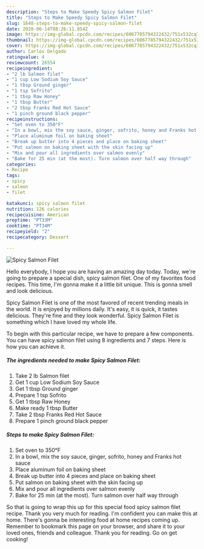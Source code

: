 ```yaml
---
description: "Steps to Make Speedy Spicy Salmon Filet"
title: "Steps to Make Speedy Spicy Salmon Filet"
slug: 1648-steps-to-make-speedy-spicy-salmon-filet
date: 2020-06-14T08:26:11.854Z
image: https://img-global.cpcdn.com/recipes/6067785794322432/751x532cq70/spicy-salmon-filet-recipe-main-photo.jpg
thumbnail: https://img-global.cpcdn.com/recipes/6067785794322432/751x532cq70/spicy-salmon-filet-recipe-main-photo.jpg
cover: https://img-global.cpcdn.com/recipes/6067785794322432/751x532cq70/spicy-salmon-filet-recipe-main-photo.jpg
author: Carlos Delgado
ratingvalue: 4
reviewcount: 26554
recipeingredient:
- "2 lb Salmon filet"
- "1 cup Low Sodium Soy Sauce"
- "1 tbsp Ground ginger"
- "1 tsp Sofrito"
- "1 tbsp Raw Honey"
- "1 tbsp Butter"
- "2 tbsp Franks Red Hot Sauce"
- "1 pinch ground black pepper"
recipeinstructions:
- "Set oven to 350°F"
- "In a bowl, mix the soy sauce, ginger, sofrito, honey and Franks hot sauce"
- "Place aluminum foil on baking sheet"
- "Break up butter into 4 pieces and place on baking sheet"
- "Put salmon on baking sheet with the skin facing up"
- "Mix and pour all ingredients over salmon evenly"
- "Bake for 25 min (at the most). Turn salmon over half way through"
categories:
- Recipe
tags:
- spicy
- salmon
- filet

katakunci: spicy salmon filet 
nutrition: 126 calories
recipecuisine: American
preptime: "PT33M"
cooktime: "PT34M"
recipeyield: "2"
recipecategory: Dessert

---
```



![Spicy Salmon Filet](https://img-global.cpcdn.com/recipes/6067785794322432/751x532cq70/spicy-salmon-filet-recipe-main-photo.jpg)

Hello everybody, I hope you are having an amazing day today. Today, we're going to prepare a special dish, spicy salmon filet. One of my favorites food recipes. This time, I'm gonna make it a little bit unique. This is gonna smell and look delicious.



Spicy Salmon Filet is one of the most favored of recent trending meals in the world. It is enjoyed by millions daily. It's easy, it is quick, it tastes delicious. They're fine and they look wonderful. Spicy Salmon Filet is something which I have loved my whole life.


To begin with this particular recipe, we have to prepare a few components. You can have spicy salmon filet using 8 ingredients and 7 steps. Here is how you can achieve it.

<!--inarticleads1-->

##### The ingredients needed to make Spicy Salmon Filet:

1. Take 2 lb Salmon filet
1. Get 1 cup Low Sodium Soy Sauce
1. Get 1 tbsp Ground ginger
1. Prepare 1 tsp Sofrito
1. Get 1 tbsp Raw Honey
1. Make ready 1 tbsp Butter
1. Take 2 tbsp Franks Red Hot Sauce
1. Prepare 1 pinch ground black pepper




<!--inarticleads2-->

##### Steps to make Spicy Salmon Filet:

1. Set oven to 350°F
1. In a bowl, mix the soy sauce, ginger, sofrito, honey and Franks hot sauce
1. Place aluminum foil on baking sheet
1. Break up butter into 4 pieces and place on baking sheet
1. Put salmon on baking sheet with the skin facing up
1. Mix and pour all ingredients over salmon evenly
1. Bake for 25 min (at the most). Turn salmon over half way through




So that is going to wrap this up for this special food spicy salmon filet recipe. Thank you very much for reading. I'm confident you can make this at home. There's gonna be interesting food at home recipes coming up. Remember to bookmark this page on your browser, and share it to your loved ones, friends and colleague. Thank you for reading. Go on get cooking!
